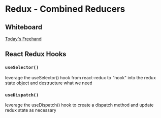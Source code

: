 # Redux - Combined Reducers

## Whiteboard

[Today's Freehand](https://projects.invisionapp.com/freehand/document/SUMfUk24Q)


## React Redux Hooks

### `useSelector()`

leverage the useSelector() hook from react-redux to "hook" into the redux state object and destructure what we need

### `useDispatch()`

leverage the useDispatch() hook to create a dispatch method and update redux state as necessary
